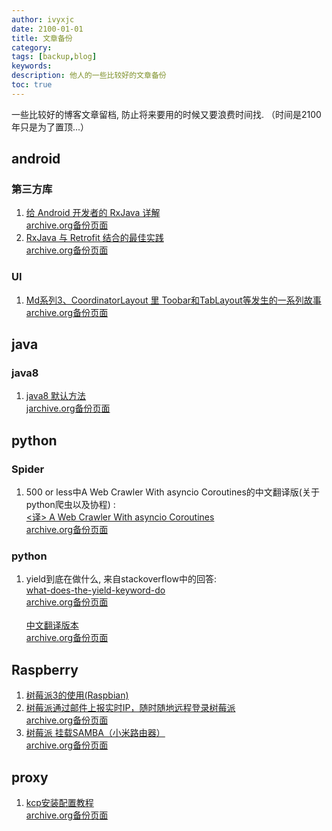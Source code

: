 ```yaml
---
author: ivyxjc
date: 2100-01-01
title: 文章备份
category:
tags: [backup,blog]
keywords:
description: 他人的一些比较好的文章备份
toc: true
---
```


一些比较好的博客文章留档, 防止将来要用的时候又要浪费时间找.  （时间是2100年只是为了置顶...）

## android

### 第三方库
1. [给 Android 开发者的 RxJava 详解](https://gank.io/post/560e15be2dca930e00da1083)<br>[archive.org备份页面](https://web.archive.org/web/20161023043938/http://gank.io/post/560e15be2dca930e00da1083)
2. [RxJava 与 Retrofit 结合的最佳实践](https://gank.io/post/56e80c2c677659311bed9841)<br>[archive.org备份页面](https://web.archive.org/web/20161022232218/http://gank.io/post/56e80c2c677659311bed9841)


### UI
1. [Md系列3、CoordinatorLayout 里 Toobar和TabLayout等发生的一系列故事](http://www.jianshu.com/p/1edeff139de5)<br>[archive.org备份页面](https://web.archive.org/save/http://www.jianshu.com/p/1edeff139de5)

## java

### java8

1. [java8 默认方法](http://ebnbin.com/2015/12/20/java-8-default-methods/)<br>[jarchive.org备份页面 ](https://web.archive.org/web/20161023233757/http://ebnbin.com/2015/12/20/java-8-default-methods/)




## python

### Spider

1. 500 or less中A Web Crawler With asyncio Coroutines的中文翻译版(关于python爬虫以及协程) :<br>[<译> A Web Crawler With asyncio Coroutines](http://drafts.damnever.com/2015/A-Web-Crawler-With-asyncio-Coroutines.html)<br>[archive.org备份页面](http://drafts.damnever.com/2015/A-Web-Crawler-With-asyncio-Coroutines.html)


### python

1. yield到底在做什么, 来自stackoverflow中的回答:<br>
[what-does-the-yield-keyword-do](http://stackoverflow.com/questions/231767/what-does-the-yield-keyword-do)<br>[archive.org备份页面](https://web.archive.org/web/20161018133835/http://stackoverflow.com/questions/231767/what-does-the-yield-keyword-do)<br><br>[中文翻译版本](http://pyzh.readthedocs.io/en/latest/the-python-yield-keyword-explained.html)<br>[archive.org备份页面](https://web.archive.org/web/20161030082921/http://pyzh.readthedocs.io/en/latest/the-python-yield-keyword-explained.html)






## Raspberry

1. [树莓派3的使用(Raspbian)](https://www.zybuluo.com/yangxuan/note/321467#7%E4%B8%BAssh%E5%90%AF%E7%94%A8%E4%B8%A4%E6%AD%A5%E8%AE%A4%E8%AF%81)
2. [树莓派通过邮件上报实时IP，随时随地远程登录树莓派](http://www.kawabangga.com/posts/1398)<br>[archive.org备份页面](https://web.archive.org/web/20160731051025/http://www.kawabangga.com/posts/1398)
3. [树莓派 挂载SAMBA（小米路由器）](http://www.itdadao.com/articles/c15a588496p0.html)<br>[archive.org备份页面](https://web.archive.org/save/http://www.itdadao.com/articles/c15a588496p0.html)


## proxy

1. [kcp安装配置教程](http://www.8dlive.com/post/371.html)<br>[archive.org备份页面](https://web.archive.org/web/20161106035844/http://www.8dlive.com/post/371.html)
